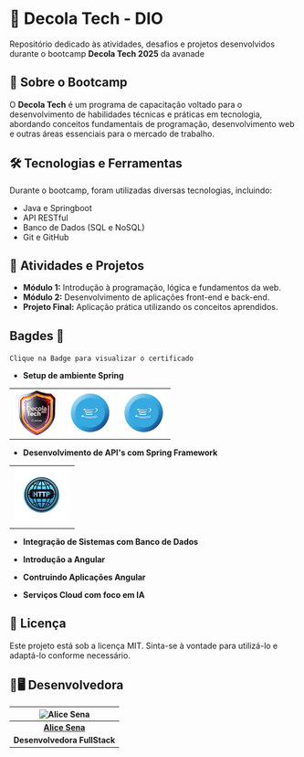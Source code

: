 # 🚀 Decola Tech - DIO

Repositório dedicado às atividades, desafios e projetos desenvolvidos durante o bootcamp **Decola Tech 2025** da avanade 

## 📌 Sobre o Bootcamp
O **Decola Tech** é um programa de capacitação voltado para o desenvolvimento de habilidades técnicas e práticas em tecnologia, abordando conceitos fundamentais de programação, desenvolvimento web e outras áreas essenciais para o mercado de trabalho.

## 🛠 Tecnologias e Ferramentas
Durante o bootcamp, foram utilizadas diversas tecnologias, incluindo:

- Java e Springboot
- API RESTful
- Banco de Dados (SQL e NoSQL)
- Git e GitHub


## 📌 Atividades e Projetos
- **Módulo 1:** Introdução à programação, lógica e fundamentos da web.
- **Módulo 2:** Desenvolvimento de aplicações front-end e back-end.
- **Projeto Final:** Aplicação prática utilizando os conceitos aprendidos.

## Bagdes 🏅 

`Clique na Badge para visualizar o certificado`

- **Setup de ambiente Spring**

<table>
  <tr>
    <td>
        <a href="https://hermes.dio.me/certificates/LPNYIKFM.pdf"><img src="./img/decola.png" width="80px"></a>
    </td>
      <td>
        <a href="https://hermes.dio.me/certificates/7YMKYANB.pdf"><img src="./img/java.png" width="80px"></a>
    </td>
      <td>
        <a href="https://hermes.dio.me/certificates/Z5JPLGRD.pdf"><img src="./img/java.png" width="80px"></a>
    </td>
  </tr>
  </table>

  - **Desenvolvimento de API's com Spring Framework**

  <table>
  <tr>
    <td>
        <a href="https://hermes.dio.me/certificates/Z1H1DAVO.pdf"><img src="./img/http.png" width="100px"></a>
    </td>
  </tr>
  </table>


  - **Integração de Sistemas com Banco de Dados**

  - **Introdução a Angular**

  - **Contruindo Aplicações Angular**

  - **Serviços Cloud com foco em IA**


## 📜 Licença
Este projeto está sob a licença MIT. Sinta-se à vontade para utilizá-lo e adaptá-lo conforme necessário.

## 👩🖥 Desenvolvedora

| ![Alice Sena][img] |
|:--------------------:|
| [**Alice Sena**](https://www.linkedin.com/in/alicessenapereira/)      |
| **Desenvolvedora FullStack**     |

[img]: https://i.imgur.com/xRyocfv.png
